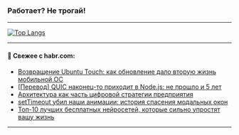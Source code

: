 ### Работает? Не трогай!

---
<!--
#### 🛠️ Technical stack:

![Java](https://img.shields.io/badge/Java-informational?logo=Oracle&style=flat&logoColor=white&color=FF4500)
![Kotlin](https://img.shields.io/badge/Kotlin-informational?logo=Kotlin&style=flat&logoColor=white&color=774D97)
![TS](https://img.shields.io/badge/TypeScript-informational?logo=typeScript&style=flat&logoColor=black&color=017acc)
![Python](https://img.shields.io/badge/Python-informational?logo=Python&style=flat&logoColor=black&color=ffdd54) <br>
![Spring](https://img.shields.io/badge/Spring-informational?logo=Spring&style=flat&logoColor=white&color=6DB33F) 
![SpringBoot](https://img.shields.io/badge/SpringBoot-informational?logo=SpringBoot&style=flat&logoColor=white&color=6DB33F)
![Nest](https://img.shields.io/badge/NestJS-informational?logo=NestJS&style=flat&logoColor=white&color=E0234E) 
![NodeJS](https://img.shields.io/badge/NodeJS-informational?logo=node.js&style=flat&logoColor=white&color=70A760)<br>
![PostgreSQL](https://img.shields.io/badge/PostgreSQL-informational?logo=PostgreSQL&style=flat&logoColor=white&color=DAA520)
![MongoDB](https://img.shields.io/badge/MongoDB-informational?logo=MongoDB&style=flat&logoColor=white&color=870000)
![Apache](https://img.shields.io/badge/Apache-informational?logo=apache&style=flat&logoColor=white&color=f74e28)

___ 
-->

<!--- #### 🛠️ : --->

[![Top Langs](https://github-readme-stats-82jvfl3w3-advtsettinggmailcoms-projects.vercel.app/api/top-langs/?username=zloylis&langs_count=10&hide_title=true&title_color=e6edf3&size_weight=0.5&count_weight=0.5&layout=compact&hide_progress=true&hide_border=true&theme=dracula&hide=css,makefile,cmake)](https://github.com/zloylis)

<!---


####  :octocat:&nbsp;&nbsp; Статистика:

![GitHub stats](https://github-readme-stats-u2qms2cxw-advtsettinggmailcoms-projects.vercel.app/api?username=zloylis&show_icons=true&hide_border=true&theme=dracula&title_color=e6edf3&include_all_commits=true&count_private=true&hide_rank=false&hide_title=true&rank_icon=github)
-->
---

#### 💬 Свежее с habr.com:

<!-- BLOG-POST-LIST:START -->
- [Возвращение Ubuntu Touch: как обновление дало вторую жизнь мобильной ОС](https://habr.com/ru/companies/ru_mts/articles/954470/?utm_source=habrahabr&utm_medium=rss&utm_campaign=954470)
- [[Перевод] QUIC наконец-то приходит в Node.js: не прошло и 5 лет](https://habr.com/ru/articles/953570/?utm_source=habrahabr&utm_medium=rss&utm_campaign=953570)
- [Архитектура как часть цифровой стратегии предприятия](https://habr.com/ru/companies/usetech/articles/954634/?utm_source=habrahabr&utm_medium=rss&utm_campaign=954634)
- [setTimeout убил наши анимации: история спасения модальных окон](https://habr.com/ru/articles/954624/?utm_source=habrahabr&utm_medium=rss&utm_campaign=954624)
- [Топ-10 лучших бесплатных нейросетей, которые сильно упростят вашу жизнь](https://habr.com/ru/companies/bothub/articles/954192/?utm_source=habrahabr&utm_medium=rss&utm_campaign=954192)
<!-- BLOG-POST-LIST:END -->

---
